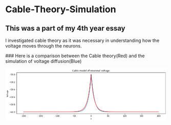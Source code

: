 # Cable-Theory-Simulation

## This was a part of my 4th year essay

I investigated cable theory as it was necessary in understanding how the voltage moves through the neurons.

### Here is a comparison between the Cable theory(Red) and the simulation of voltage diffusion(Blue)

![Unkown-5.png](Unknown-5.png)
